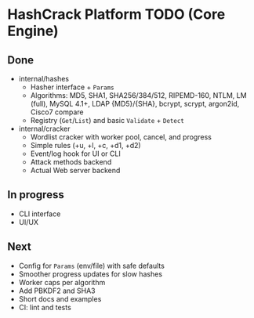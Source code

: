 # HashCrack Platform TODO (Core Engine)

## Done
- internal/hashes
  - Hasher interface + `Params`
  - Algorithms: MD5, SHA1, SHA256/384/512, RIPEMD-160, NTLM, LM (full), MySQL 4.1+, LDAP {MD5}/{SHA}, bcrypt, scrypt, argon2id, Cisco7 compare
  - Registry (`Get`/`List`) and basic `Validate` + `Detect`
- internal/cracker
  - Wordlist cracker with worker pool, cancel, and progress
  - Simple rules (+u, +l, +c, +d1, +d2)
  - Event/log hook for UI or CLI
  - Attack methods backend
  - Actual Web server backend


## In progress
- CLI interface
- UI/UX

## Next
- Config for `Params` (env/file) with safe defaults
- Smoother progress updates for slow hashes
- Worker caps per algorithm
- Add PBKDF2 and SHA3
- Short docs and examples
- CI: lint and tests

